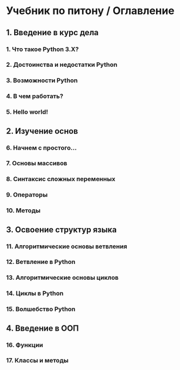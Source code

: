 # Учебник по питону / Оглавление


## 1. Введение в курс дела

### 1. Что такое Python 3.X?

### 2. Достоинства и недостатки Python

### 3. Возможности Python

### 4. В чем работать?

### 5. Hello world!


## 2. Изучение основ

### 6. Начнем с простого...

### 7. Основы массивов

### 8. Синтаксис сложных переменных

### 9. Операторы

### 10. Методы


## 3. Освоение структур языка

### 11. Алгоритмические основы ветвления

### 12. Ветвление в Python

### 13. Алгоритмические основы циклов

### 14. Циклы в Python

### 15. Волшебство Python


## 4. Введение в ООП

### 16. Функции

### 17. Классы и методы
